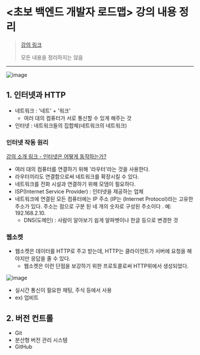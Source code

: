 # <초보 백엔드 개발자 로드맵> 강의 내용 정리
>[강의 링크](https://www.inflearn.com/course/%EC%B4%88%EB%B3%B4-%EB%B0%B1%EC%97%94%EB%93%9C-%EA%B0%9C%EB%B0%9C%EC%9E%90-%EB%A1%9C%EB%93%9C%EB%A7%B5/dashboard)
>
>모든 내용을 정리하지는 않음

---

![image](https://user-images.githubusercontent.com/106478906/231113329-84a927b2-e022-400a-925d-c29a16543252.png)

## 1. 인터넷과 HTTP
- 네트워크 : '네트' + '워크'
  - 여러 대의 컴퓨터가 서로 통신할 수 있게 해주는 것
- 인터넷 : 네트워크들의 집합체(네트워크의 네트워크)

### 인터넷 작동 원리
[강의 소개 링크 - 인터넷은 어떻게 동작하는가?](https://developer.mozilla.org/ko/docs/Learn/Common_questions/Web_mechanics/How_does_the_Internet_work)
  - 여러 대의 컴퓨터를 연결하기 위해 '라우터'라는 것을 사용한다.
  - 라우터끼리도 연결함으로써 네트워크를 확장시킬 수 있다.
  - 네트워크를 전화 시설과 연결하기 위해 모뎀이 필요하다.
  - ISP(Internet Service Provider) : 인터넷을 제공하는 업체
  - 네트워크에 연결된 모든 컴퓨터에는 IP 주소 (IP는 (Internet Protocol)라는 고유한 주소가 있다. 주소는 점으로 구분 된 네 개의 숫자로 구성된 주소이다 . 예: 192.168.2.10.
    - DNS(도메인) : 사람이 알아보기 쉽게 알파벳이나 한글 등으로 변경한 것
    
### 웹소켓 
- 웹소켓은 데이터를 HTTP로 주고 받는데, HTTP는 클라이언트가 서버에 요청을 해야지만 응답을 줄 수 있다.
    - 웹소켓은 이런 단점을 보강하기 위한 프로토콜로써 HTTP위에서 생성되었다.
    
 ![image](https://user-images.githubusercontent.com/106478906/231121337-f3840129-b553-4221-9d81-1e8b2233389a.png)

 - 실시간 통신이 필요한 채팅, 주식 등에서 사용
 - ex) 업비트
    
 ## 2. 버전 컨트롤
 - Git
  - 분산형 버전 관리 시스템
 - GitHub
 
 
 
 
 
 
 
 
 
 
 
 
 
 
 
 
 
 
    
    
    
    
    
